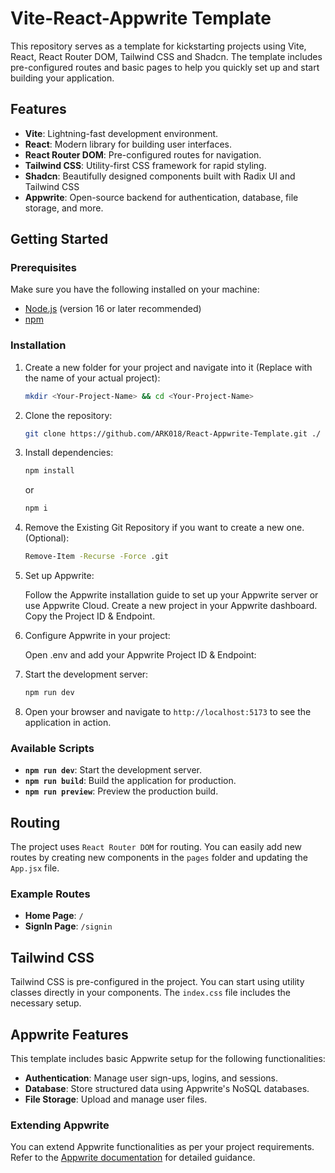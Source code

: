 # Vite-React-Appwrite Template

This repository serves as a template for kickstarting projects using Vite, React, React Router DOM, Tailwind CSS and Shadcn. The template includes pre-configured routes and basic pages to help you quickly set up and start building your application.

## Features

- **Vite**: Lightning-fast development environment.
- **React**: Modern library for building user interfaces.
- **React Router DOM**: Pre-configured routes for navigation.
- **Tailwind CSS**: Utility-first CSS framework for rapid styling.
- **Shadcn**: Beautifully designed components built with Radix UI and Tailwind CSS
- **Appwrite**: Open-source backend for authentication, database, file storage, and more.

## Getting Started

### Prerequisites

Make sure you have the following installed on your machine:

- [Node.js](https://nodejs.org/) (version 16 or later recommended)
- [npm](https://www.npmjs.com/)

### Installation

1. Create a new folder for your project and navigate into it (Replace <Your-Project-Name> with the name of your actual project):

   ```bash
   mkdir <Your-Project-Name> && cd <Your-Project-Name>
   ```

2. Clone the repository:

   ```bash
   git clone https://github.com/ARK018/React-Appwrite-Template.git ./
   ```

3. Install dependencies:

   ```bash
   npm install
   ```

   or

   ```bash
   npm i
   ```

4. Remove the Existing Git Repository if you want to create a new one. (Optional):

   ```bash
   Remove-Item -Recurse -Force .git
   ```

5. Set up Appwrite:

   Follow the Appwrite installation guide to set up your Appwrite server or use Appwrite Cloud.
   Create a new project in your Appwrite dashboard.
   Copy the Project ID & Endpoint.

6. Configure Appwrite in your project:

   Open .env and add your Appwrite Project ID & Endpoint:

7. Start the development server:

   ```bash
   npm run dev
   ```

8. Open your browser and navigate to `http://localhost:5173` to see the application in action.

### Available Scripts

- **`npm run dev`**: Start the development server.
- **`npm run build`**: Build the application for production.
- **`npm run preview`**: Preview the production build.

## Routing

The project uses `React Router DOM` for routing. You can easily add new routes by creating new components in the `pages` folder and updating the `App.jsx` file.

### Example Routes

- **Home Page**: `/`
- **SignIn Page**: `/signin`

## Tailwind CSS

Tailwind CSS is pre-configured in the project. You can start using utility classes directly in your components. The `index.css` file includes the necessary setup.

## Appwrite Features

This template includes basic Appwrite setup for the following functionalities:

- **Authentication**: Manage user sign-ups, logins, and sessions.
- **Database**: Store structured data using Appwrite's NoSQL databases.
- **File Storage**: Upload and manage user files.

### Extending Appwrite

You can extend Appwrite functionalities as per your project requirements. Refer to the [Appwrite documentation](https://appwrite.io/docs) for detailed guidance.
